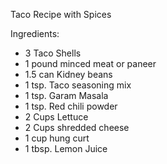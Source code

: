 Taco Recipe with Spices

Ingredients: 
* 3 Taco Shells 
* 1 pound minced meat or paneer 
* 1.5 can Kidney beans 
* 1 tsp. Taco seasoning mix
* 1 tsp. Garam Masala
* 1 tsp. Red chili powder
* 2 Cups Lettuce 
* 2 Cups shredded cheese 
* 1 cup hung curt 
* 1 tbsp. Lemon Juice 